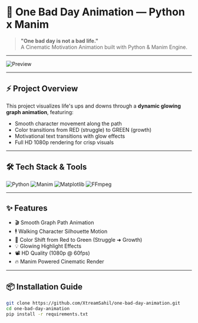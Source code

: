 # 🎥 One Bad Day Animation — Python x Manim

> **"One bad day is not a bad life."**  
> A Cinematic Motivation Animation built with Python & Manim Engine.

---

![Preview](https://your-preview-image-or-gif-link.com/preview.gif)

---

## ⚡ Project Overview
This project visualizes life's ups and downs through a **dynamic glowing graph animation**, featuring:
- Smooth character movement along the path
- Color transitions from RED (struggle) to GREEN (growth)
- Motivational text transitions with glow effects
- Full HD 1080p rendering for crisp visuals

---

## 🛠 Tech Stack & Tools
![Python](https://img.shields.io/badge/Python-3776AB?style=for-the-badge&logo=python&logoColor=white)
![Manim](https://img.shields.io/badge/Manim-Community-blueviolet?style=for-the-badge)
![Matplotlib](https://img.shields.io/badge/Matplotlib-333333?style=for-the-badge&logo=matplotlib&logoColor=white)
![FFmpeg](https://img.shields.io/badge/FFmpeg-007808?style=for-the-badge&logo=ffmpeg&logoColor=white)

---

## ✨ Features
- 🎬 Smooth Graph Path Animation
- 🕴️ Walking Character Silhouette Motion
- 🌈 Color Shift from Red to Green (Struggle ➜ Growth)
- 💡 Glowing Highlight Effects
- 📽️ HD Quality (1080p @ 60fps)
- 🔥 Manim Powered Cinematic Render

---

## 📦 Installation Guide
```bash
git clone https://github.com/XtreamSahil/one-bad-day-animation.git
cd one-bad-day-animation
pip install -r requirements.txt
